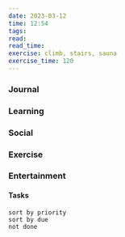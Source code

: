 ```yaml
---
date: 2023-03-12
time: 12:54
tags: 
read:
read_time:
exercise: climb, stairs, sauna
exercise_time: 120
---
```


### Journal

### Learning

### Social

### Exercise

### Entertainment

#### Tasks












```tasks
sort by priority
sort by due
not done
```
